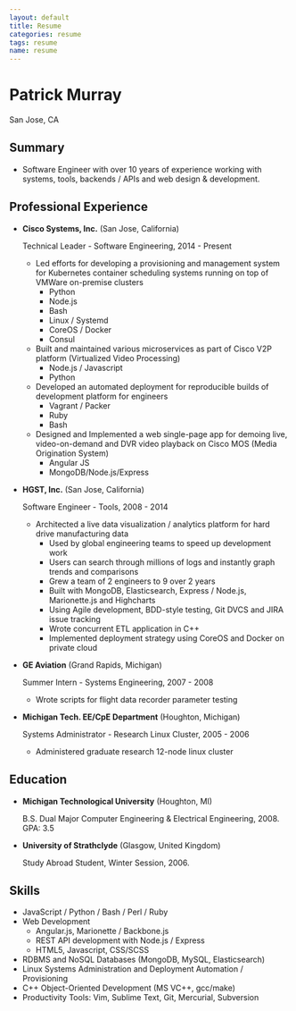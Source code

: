 ```yaml
---
layout: default
title: Resume
categories: resume
tags: resume
name: resume
---
```

Patrick Murray
===============

San Jose, CA

Summary
-------

*   Software Engineer with over 10 years of experience working with systems, tools, backends / APIs and web design & development.


Professional Experience
-----------------------



*   **Cisco Systems, Inc.** (San Jose, California)

    Technical Leader - Software Engineering, 2014 - Present

    -   Led efforts for developing a provisioning and management system for Kubernetes container scheduling systems running on top of VMWare on-premise clusters
        - Python
        - Node.js
        - Bash
        - Linux / Systemd
        - CoreOS / Docker
        - Consul
    -   Built and maintained various microservices as part of Cisco V2P platform (Virtualized Video Processing)
        - Node.js / Javascript
        - Python
    -   Developed an automated deployment for reproducible builds of development platform for engineers
        - Vagrant / Packer
        - Ruby
        - Bash
    -   Designed and Implemented a web single-page app for demoing live, video-on-demand and DVR video playback on Cisco MOS (Media Origination System)
        - Angular JS
        - MongoDB/Node.js/Express
        
*   **HGST, Inc.** (San Jose, California)

    Software Engineer - Tools, 2008 - 2014

    -   Architected a live data visualization / analytics platform for hard drive manufacturing data
        - Used by global engineering teams to speed up development work
        - Users can search through millions of logs and instantly graph trends and comparisons
        - Grew a team of 2 engineers to 9 over 2 years
        - Built with MongoDB, Elasticsearch, Express / Node.js, Marionette.js and Highcharts
        - Using Agile development, BDD-style testing, Git DVCS and JIRA issue tracking
        - Wrote concurrent ETL application in C++
        - Implemented deployment strategy using CoreOS and Docker on private cloud

*   **GE Aviation** (Grand Rapids, Michigan)

    Summer Intern - Systems Engineering, 2007 - 2008

    -   Wrote scripts for flight data recorder parameter testing


*   **Michigan Tech. EE/CpE Department** (Houghton, Michigan)

    Systems Administrator - Research Linux Cluster, 2005 - 2006

    -   Administered graduate research 12-node linux cluster


Education
---------

*   **Michigan Technological University** (Houghton, MI)

    B.S. Dual Major Computer Engineering & Electrical Engineering, 2008.  GPA: 3.5

*   **University of Strathclyde** (Glasgow, United Kingdom)

    Study Abroad Student, Winter Session, 2006.


Skills
------

*   JavaScript / Python / Bash / Perl / Ruby
*   Web Development
    *   Angular.js, Marionette / Backbone.js
    *   REST API development with Node.js / Express
    *   HTML5, Javascript, CSS/SCSS
*   RDBMS and NoSQL Databases (MongoDB, MySQL, Elasticsearch)
*   Linux Systems Administration and Deployment Automation / Provisioning
*   C++ Object-Oriented Development (MS VC++, gcc/make)
*   Productivity Tools: Vim, Sublime Text, Git, Mercurial, Subversion

